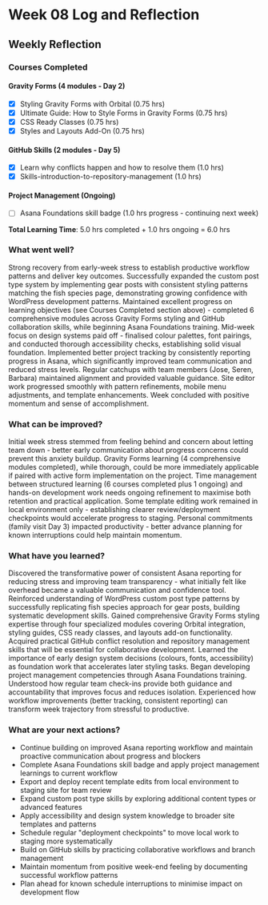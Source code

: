 # Week 08 Log and Reflection

## Weekly Reflection

### Courses Completed

#### Gravity Forms (4 modules - Day 2)

-   [x] Styling Gravity Forms with Orbital (0.75 hrs)
-   [x] Ultimate Guide: How to Style Forms in Gravity Forms (0.75 hrs)
-   [x] CSS Ready Classes (0.75 hrs)
-   [x] Styles and Layouts Add-On (0.75 hrs)

#### GitHub Skills (2 modules - Day 5)

-   [x] Learn why conflicts happen and how to resolve them (1.0 hrs)
-   [x] Skills-introduction-to-repository-management (1.0 hrs)

#### Project Management (Ongoing)

-   [ ] Asana Foundations skill badge (1.0 hrs progress - continuing next week)

**Total Learning Time**: 5.0 hrs completed + 1.0 hrs ongoing = 6.0 hrs

### What went well?

Strong recovery from early-week stress to establish productive workflow patterns and deliver key outcomes. Successfully expanded the custom post type system by implementing gear posts with consistent styling patterns matching the fish species page, demonstrating growing confidence with WordPress development patterns. Maintained excellent progress on learning objectives (see Courses Completed section above) - completed 6 comprehensive modules across Gravity Forms styling and GitHub collaboration skills, while beginning Asana Foundations training. Mid-week focus on design systems paid off - finalised colour palettes, font pairings, and conducted thorough accessibility checks, establishing solid visual foundation. Implemented better project tracking by consistently reporting progress in Asana, which significantly improved team communication and reduced stress levels. Regular catchups with team members (Jose, Seren, Barbara) maintained alignment and provided valuable guidance. Site editor work progressed smoothly with pattern refinements, mobile menu adjustments, and template enhancements. Week concluded with positive momentum and sense of accomplishment.

### What can be improved?

Initial week stress stemmed from feeling behind and concern about letting team down - better early communication about progress concerns could prevent this anxiety buildup. Gravity Forms learning (4 comprehensive modules completed), while thorough, could be more immediately applicable if paired with active form implementation on the project. Time management between structured learning (6 courses completed plus 1 ongoing) and hands-on development work needs ongoing refinement to maximise both retention and practical application. Some template editing work remained in local environment only - establishing clearer review/deployment checkpoints would accelerate progress to staging. Personal commitments (family visit Day 3) impacted productivity - better advance planning for known interruptions could help maintain momentum.

### What have you learned?

Discovered the transformative power of consistent Asana reporting for reducing stress and improving team transparency - what initially felt like overhead became a valuable communication and confidence tool. Reinforced understanding of WordPress custom post type patterns by successfully replicating fish species approach for gear posts, building systematic development skills. Gained comprehensive Gravity Forms styling expertise through four specialized modules covering Orbital integration, styling guides, CSS ready classes, and layouts add-on functionality. Acquired practical GitHub conflict resolution and repository management skills that will be essential for collaborative development. Learned the importance of early design system decisions (colours, fonts, accessibility) as foundation work that accelerates later styling tasks. Began developing project management competencies through Asana Foundations training. Understood how regular team check-ins provide both guidance and accountability that improves focus and reduces isolation. Experienced how workflow improvements (better tracking, consistent reporting) can transform week trajectory from stressful to productive.

### What are your next actions?

-   Continue building on improved Asana reporting workflow and maintain proactive communication about progress and blockers
-   Complete Asana Foundations skill badge and apply project management learnings to current workflow
-   Export and deploy recent template edits from local environment to staging site for team review
-   Expand custom post type skills by exploring additional content types or advanced features
-   Apply accessibility and design system knowledge to broader site templates and patterns
-   Schedule regular "deployment checkpoints" to move local work to staging more systematically
-   Build on GitHub skills by practicing collaborative workflows and branch management
-   Maintain momentum from positive week-end feeling by documenting successful workflow patterns
-   Plan ahead for known schedule interruptions to minimise impact on development flow
